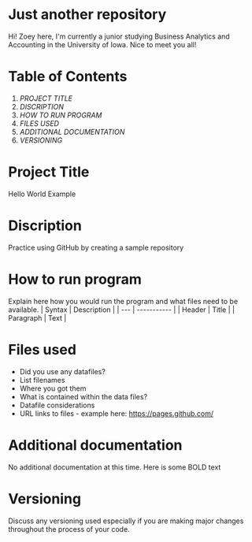 # Just another repository 
Hi! Zoey here, I'm currently a junior studying Business Analytics and Accounting in the University of Iowa. Nice to meet you all! 

# Table of Contents 
1. *PROJECT TITLE* 
2. *DISCRIPTION*
3. *HOW TO RUN PROGRAM* 
4. *FILES USED* 
5. *ADDITIONAL DOCUMENTATION* 
6. *VERSIONING* 

# Project Title 
Hello World Example 

# Discription 
Practice using GitHub by creating a sample repository 

# How to run program 
Explain here how you would run the program and what files need to be available.
| Syntax | Description |
| --- | ----------- |
| Header | Title |
| Paragraph | Text |

# Files used 
- Did you use any datafiles?
- List filenames
- Where you got them
- What is contained within the data files?
- Datafile considerations
- URL links to files - example here: <https://pages.github.com/>

# Additional documentation
No additional documentation at this time. Here is some BOLD text

# Versioning 
Discuss any versioning used especially if you are making major changes throughout the process of your code.
